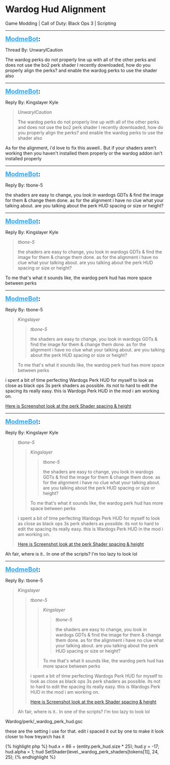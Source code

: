 # Wardog Hud Alignment
Game Modding | Call of Duty: Black Ops 3 | Scripting

---
<strong style="font-size: 1.4em;"><span style="text-decoration: underline;text-decoration-color: #34a7f9;"><span style="color:#34a7f9;">ModmeBot</span></span>:</strong>

<p>Thread By: UnwarylCaution<br /><p style="text-align:left;">The wardog perks do not properly line up with all of the other perks and does not use the bo2 perk shader I recently downloaded, how do you properly align the perks? and enable the wardog perks to use the shader also</p></p>

---
<strong style="font-size: 1.4em;"><span style="text-decoration: underline;text-decoration-color: #34a7f9;"><span style="color:#34a7f9;">ModmeBot</span></span>:</strong>

<p>Reply By: Kingslayer Kyle<br /><blockquote><em>UnwarylCaution</em><p style="text-align:left;">The wardog perks do not properly line up with all of the other perks and does not use the bo2 perk shader I recently downloaded, how do you properly align the perks? and enable the wardog perks to use the shader also</p></blockquote><p style="text-align:left;"></p><p style="text-align:left;">As for the alignment, i&#39;d love to fix this aswell.. But if your shaders aren&#39;t working then you haven&#39;t installed them properly or the wardog addon isn&#39;t installed properly</p></p>

---
<strong style="font-size: 1.4em;"><span style="text-decoration: underline;text-decoration-color: #34a7f9;"><span style="color:#34a7f9;">ModmeBot</span></span>:</strong>

<p>Reply By: tbone-5<br /><p style="text-align:left;">the shaders are easy to change, you look in wardogs GDTs &amp; find the image for them &amp; change them done. as for the alignment i have no clue what your talking about. are you talking about the perk HUD spacing or size or height?</p></p>

---
<strong style="font-size: 1.4em;"><span style="text-decoration: underline;text-decoration-color: #34a7f9;"><span style="color:#34a7f9;">ModmeBot</span></span>:</strong>

<p>Reply By: Kingslayer Kyle<br /><blockquote><em>tbone-5</em><p style="text-align:left;">the shaders are easy to change, you look in wardogs GDTs &amp; find the image for them &amp; change them done. as for the alignment i have no clue what your talking about. are you talking about the perk HUD spacing or size or height?</p></blockquote><p style="text-align:left;"></p><p style="text-align:left;">To me that&#39;s what it sounds like, the wardog perk hud has more space between perks</p></p>

---
<strong style="font-size: 1.4em;"><span style="text-decoration: underline;text-decoration-color: #34a7f9;"><span style="color:#34a7f9;">ModmeBot</span></span>:</strong>

<p>Reply By: tbone-5<br /><blockquote><em>Kingslayer</em><blockquote><em>tbone-5</em><p style="text-align:left;">the shaders are easy to change, you look in wardogs GDTs &amp; find the image for them &amp; change them done. as for the alignment i have no clue what your talking about. are you talking about the perk HUD spacing or size or height?</p></blockquote><p style="text-align:left;"></p><p style="text-align:left;">To me that&#39;s what it sounds like, the wardog perk hud has more space between perks</p></blockquote><p style="text-align:left;">i spent a bit of time perfecting Wardogs Perk HUD for myself to look as close as black ops 3s perk shaders as possible. its not to hard to edit the spacing its really easy. this is Wardogs Perk HUD in the mod i am working on.</p><p style="text-align:left;"><a href="http://imgur.com/O6LDP9X">Here is Screenshot look at the perk Shader spacing &amp; height</a></p></p>

---
<strong style="font-size: 1.4em;"><span style="text-decoration: underline;text-decoration-color: #34a7f9;"><span style="color:#34a7f9;">ModmeBot</span></span>:</strong>

<p>Reply By: Kingslayer Kyle<br /><blockquote><em>tbone-5</em><blockquote><em>Kingslayer</em><blockquote><em>tbone-5</em><p style="text-align:left;">the shaders are easy to change, you look in wardogs GDTs &amp; find the image for them &amp; change them done. as for the alignment i have no clue what your talking about. are you talking about the perk HUD spacing or size or height?</p></blockquote><p style="text-align:left;"></p><p style="text-align:left;">To me that&#39;s what it sounds like, the wardog perk hud has more space between perks</p></blockquote><p style="text-align:left;">i spent a bit of time perfecting Wardogs Perk HUD for myself to look as close as black ops 3s perk shaders as possible. its not to hard to edit the spacing its really easy. this is Wardogs Perk HUD in the mod i am working on.</p><p style="text-align:left;"><a href="http://imgur.com/O6LDP9X">Here is Screenshot look at the perk Shader spacing &amp; height</a></p></blockquote><p style="text-align:left;"></p><p style="text-align:left;">Ah fair, where is it.. In one of the scripts? I&#39;m too lazy to look lol</p></p>

---
<strong style="font-size: 1.4em;"><span style="text-decoration: underline;text-decoration-color: #34a7f9;"><span style="color:#34a7f9;">ModmeBot</span></span>:</strong>

<p>Reply By: tbone-5<br /><blockquote><em>Kingslayer</em><blockquote><em>tbone-5</em><blockquote><em>Kingslayer</em><blockquote><em>tbone-5</em><p style="text-align:left;">the shaders are easy to change, you look in wardogs GDTs &amp; find the image for them &amp; change them done. as for the alignment i have no clue what your talking about. are you talking about the perk HUD spacing or size or height?</p></blockquote><p style="text-align:left;"></p><p style="text-align:left;">To me that&#39;s what it sounds like, the wardog perk hud has more space between perks</p></blockquote><p style="text-align:left;">i spent a bit of time perfecting Wardogs Perk HUD for myself to look as close as black ops 3s perk shaders as possible. its not to hard to edit the spacing its really easy. this is Wardogs Perk HUD in the mod i am working on.</p><p style="text-align:left;"><a href="http://imgur.com/O6LDP9X">Here is Screenshot look at the perk Shader spacing &amp; height</a></p></blockquote><p style="text-align:left;"></p><p style="text-align:left;">Ah fair, where is it.. In one of the scripts? I&#39;m too lazy to look lol</p></blockquote><p style="text-align:left;">Wardog/perk/_wardog_perk_hud.gsc</p><p style="text-align:left;">these are the setting i use for that. edit i spaced it out by one to make it look closer to how treyarch has it</p><p style="text-align:left;"></p><p style="text-align:left;"></p>{% highlight php %}
hud.x = 86 + (entity.perk_hud.size * 25);
hud.y = -17;
hud.alpha = 1;
hud SetShader(level._wardog_perk_shaders[tokens[1]], 24, 25);
{% endhighlight %}
</p>

